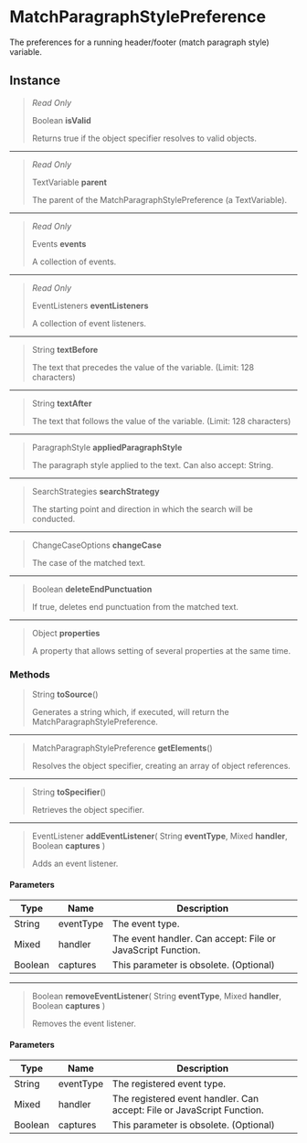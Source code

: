 # MatchParagraphStylePreference
The preferences for a running header/footer (match paragraph style) variable.

## Instance
> *Read Only* 
> 
> Boolean **isValid** 
>
> Returns true if the object specifier resolves to valid objects.
*** 
> *Read Only* 
> 
> TextVariable **parent** 
>
> The parent of the MatchParagraphStylePreference (a TextVariable).
*** 
> *Read Only* 
> 
> Events **events** 
>
> A collection of events.
*** 
> *Read Only* 
> 
> EventListeners **eventListeners** 
>
> A collection of event listeners.
*** 
> String **textBefore** 
>
> The text that precedes the value of the variable. (Limit: 128 characters)
*** 
> String **textAfter** 
>
> The text that follows the value of the variable. (Limit: 128 characters)
*** 
> ParagraphStyle **appliedParagraphStyle** 
>
> The paragraph style applied to the text. Can also accept: String.
*** 
> SearchStrategies **searchStrategy** 
>
> The starting point and direction in which the search will be conducted.
*** 
> ChangeCaseOptions **changeCase** 
>
> The case of the matched text.
*** 
> Boolean **deleteEndPunctuation** 
>
> If true, deletes end punctuation from the matched text.
*** 
> Object **properties** 
>
> A property that allows setting of several properties at the same time.

### Methods
> String **toSource**()
> 
> Generates a string which, if executed, will return the MatchParagraphStylePreference.
*** 
> MatchParagraphStylePreference **getElements**()
> 
> Resolves the object specifier, creating an array of object references.
*** 
> String **toSpecifier**()
> 
> Retrieves the object specifier.
*** 
> EventListener **addEventListener**( String **eventType**, Mixed **handler**, Boolean **captures** )
> 
> Adds an event listener.
#### Parameters
| Type | Name | Description |
|---|---|---|
| String | eventType | The event type. |
| Mixed | handler | The event handler. Can accept: File or JavaScript Function. |
| Boolean | captures | This parameter is obsolete. (Optional) |

*** 
> Boolean **removeEventListener**( String **eventType**, Mixed **handler**, Boolean **captures** )
> 
> Removes the event listener.
#### Parameters
| Type | Name | Description |
|---|---|---|
| String | eventType | The registered event type. |
| Mixed | handler | The registered event handler. Can accept: File or JavaScript Function. |
| Boolean | captures | This parameter is obsolete. (Optional) |


